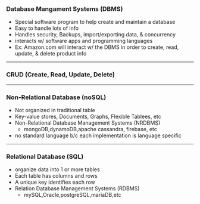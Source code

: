 ### Database Mangament Systems (DBMS)
- Special software program to help create and maintain a database
- Easy to handle lots of info
- Handles security, Backups, import/exporting data, & concurrency
- interacts w/ software apps and programming languages 
- Ex: Amazon.com will interact w/ the DBMS in order to create, read, update, & delete product info
---
### CRUD (Create, Read, Update, Delete)
---
### Non-Relational Database (noSQL)
- Not organized in traditional table
- Key-value stores, Documents, Graphs, Flexible Tablees, etc
- Non-Relational Database Management Systems (NRDBMS)
  - mongoDB,dynamoDB,apache cassandra, firebase, etc
- no standard language b/c each implementation is language specific
---
### Relational Database (SQL)
- organize data into 1 or more tables
- Each table has columns and rows 
- A unique key identifies each row
- Relation Database Management Systems (RDBMS)
  - mySQL,Oracle,postgreSQL,mariaDB,etc

